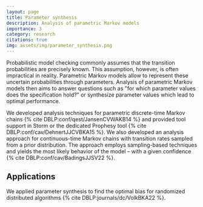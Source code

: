 ```yaml
---
layout: page
title: Parameter synthesis
description: Analysis of parametric Markov models
importance: 3
category: research
citations: true
img: assets/img/parameter_synthesis.png
---
```


Probabilistic model checking commonly assumes that the transition probabilities are precisely known.
This assumption, however, is often impractical in reality.
Parametric Markov models allow to represent these uncertain probabilities through parameters.
Analysis of parametric Markov models then aims to answer questions such as "for which parameter values does the specification hold?" or synthesize parameter values which lead to optimal performance.

We developed analysis techniques for parametric discrete-time Markov chains {% cite DBLP:conf/qest/JansenCVWAKB14 %} and provided tool support in Storm or the dedicated Prophesy tool {% cite DBLP:conf/cav/DehnertJJCVBKA15 %}.
We also developed an analysis approach for continuous-time Markov chains with transition rates sampled from a prior distribution. The approach employs sampling-based techniques and yields the most likely behavior of the model – with a given confidence {% cite DBLP:conf/cav/BadingsJJSV22 %}.

## Applications
We applied parameter synthesis to find the optimal bias for randomized distributed algorithms {% cite DBLP:journals/dc/VolkBKA22 %}.


